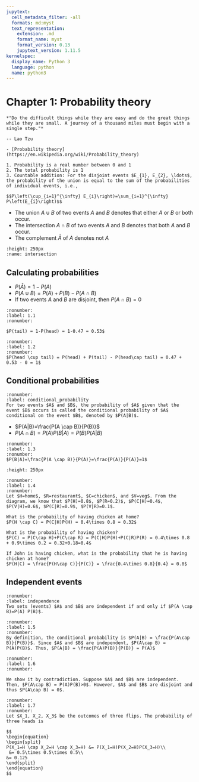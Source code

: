 ```yaml
---
jupytext:
  cell_metadata_filter: -all
  formats: md:myst
  text_representation:
    extension: .md
    format_name: myst
    format_version: 0.13
    jupytext_version: 1.11.5
kernelspec:
  display_name: Python 3
  language: python
  name: python3
---
```


# Chapter 1: Probability theory

```{epigraph}
*"Do the difficult things while they are easy and do the great things while they are small. A journey of a thousand miles must begin with a single step."*

-- Lao Tzu
```

```{seealso}
- [Probability theory](https://en.wikipedia.org/wiki/Probability_theory)
```

```{admonition} Probability Axioms
1. Probability is a real number between 0 and 1
2. The total probability is 1
3. Countable addition: For the disjoint events $E_{1}, E_{2}, \ldots$, the probability of the union is equal to the sum of the probabilities of individual events, i.e.,

$$P\left(\cup_{i=1}^{\infty} E_{i}\right)=\sum_{i=1}^{\infty} P\left(E_{i}\right)$$
```

- The union $A\cup B$ of two events $A$ and $B$ denotes that either $A$ or $B$ or both occur.
- The intersection $A\cap B$ of two events $A$ and $B$ denotes that both $A$ and $B$ occur.
- The complement $\bar{A}$ of $A$ denotes not $A$


```{image} ./images/intersection.png
:height: 250px
:name: intersection
```

## Calculating probabilities
- $P(\bar{A})=1-P(A)$
- $P(A\cup B) = P(A)+P(B)-P(A\cap B)$
- If two events $A$ and $B$ are disjoint, then $P(A\cap B) = 0$

````\{prf:example\} 1.1
:nonumber:
:label: 1.1
:nonumber:

$P(tail) = 1-P(head) = 1-0.47 = 0.53$
````

````\{prf:example\} 1.2
:nonumber:
:label: 1.2
:nonumber:
$P(head \cup tail) = P(head) + P(tail) - P(head\cap tail) = 0.47 + 0.53 - 0 = 1$
````


## Conditional probabilities
````{prf:definition} conditional probability
:nonumber:
:label: conditional_probability
For two events $A$ and $B$, the probability of $A$ given that the event $B$ occurs is called the conditional probability of $A$ conditional on the event $B$, denoted by $P(A|B)$. 
````
- $P(A|B)=\frac{P(A \cap B)}{P(B)}$
- $P(A\cap B) = P(A)P(B|A) = P(B)P(A|B)$

````\{prf:example\} 1.3
:nonumber:
:label: 1.3
:nonumber:
$P(B|A)=\frac{P(A \cap B)}{P(A)}=\frac{P(A)}{P(A)}=1$
````

```{image} ./images/diag_prob.png
:height: 250px
```

````\{prf:example\} 1.4
:nonumber:
:label: 1.4
:nonumber:
Let $H=home$, $R=restaurant$, $C=chicken$, and $V=veg$. From the diagram, we know that $P(H)=0.8$, $P(R=0.2)$, $P(C|H)=0.4$, $P(V|H)=0.6$, $P(C|R)=0.9$, $P(V|R)=0.1$.

What is the probability of having chicken at home?
$P(H \cap C) = P(C|H)P(H) = 0.4\times 0.8 = 0.32$

What is the probability of having chicken?
$P(C) = P(C\cap H)+P(C\cap R) = P(C|H)P(H)+P(C|R)P(R) = 0.4\times 0.8 + 0.9\times 0.2 = 0.32+0.18=0.4$

If John is having chicken, what is the probability that he is having chicken at home?
$P(H|C) = \frac{P(H\cap C)}{P(C)} = \frac{0.4\times 0.8}{0.4} = 0.8$

````


## Independent events
````{prf:definition} independence
:nonumber:
:label: independence
Two sets (events) $A$ and $B$ are independent if and only if $P(A \cap B)=P(A) P(B)$.
```` 

````\{prf:example\} 1.5
:nonumber:
:label: 1.5
:nonumber:
By definition, the conditional probability is $P(A|B) = \frac{P(A\cap B)}{P(B)}$. Since $A$ and $B$ are independent, $P(A\cap B) = P(A)P(B)$. Thus, $P(A|B) = \frac{P(A)P(B)}{P(B)} = P(A)$
```` 

````\{prf:example\} 1.6
:nonumber:
:label: 1.6
:nonumber:

We show it by contradiction. Suppose $A$ and $B$ are independent. Then, $P(A\cap B) = P(A)P(B)>0$. However, $A$ and $B$ are disjoint and thus $P(A\cap B) = 0$. 

````

````\{prf:example\} 1.7
:nonumber:
:label: 1.7
:nonumber:
Let $X_1, X_2, X_3$ be the outcomes of three flips. The probability of three heads is

$$
\begin{equation}
\begin{split}
P(X_1=H \cap X_2=H \cap X_3=H) &= P(X_1=H)P(X_2=H)P(X_3=H)\\
 &= 0.5\times 0.5\times 0.5\\
&= 0.125
\end{split}
\end{equation}
$$
````






